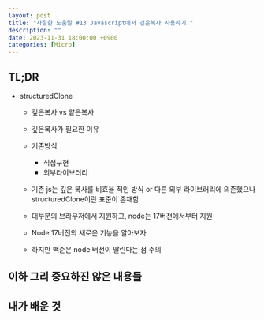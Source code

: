 ```yaml
---
layout: post
title: "자잘한 도움말 #13 Javascript에서 깊은복사 사용하기."
description: ""
date: 2023-11-31 18:00:00 +0900
categories: [Micro]
---
```


## TL;DR

- structuredClone

  - 깊은복사 vs 얕은복사
  - 깊은복사가 필요한 이유
  - 기존방식
    - 직접구현
    - 외부라이브러리

  - 기존 js는 깊은 복사를 비효율 적인 방식 or 다른 외부 라이브러리에 의존했으나
    structuredClone이란 표준이 존재함
  - 대부분의 브라우저에서 지원하고, node는 17버전에서부터 지원
  - Node 17버전의 새로운 기능을 알아보자
  - 하지만 백준은 node 버전이 딸린다는 점 주의

## 이하 그리 중요하진 않은 내용들

## 내가 배운 것
